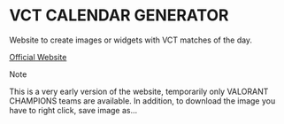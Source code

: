 # VCT CALENDAR GENERATOR
Website to create images or widgets with VCT matches of the day.

[Official Website](vctcalendar.zmito26.xyz)


> [!NOTE]  
> This is a very early version of the website, temporarily only VALORANT CHAMPIONS teams are available. In addition, to download the image you have to right click, save image as...
